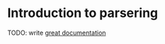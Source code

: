 # Introduction to parsering

TODO: write [great documentation](http://jacobian.org/writing/great-documentation/what-to-write/)
